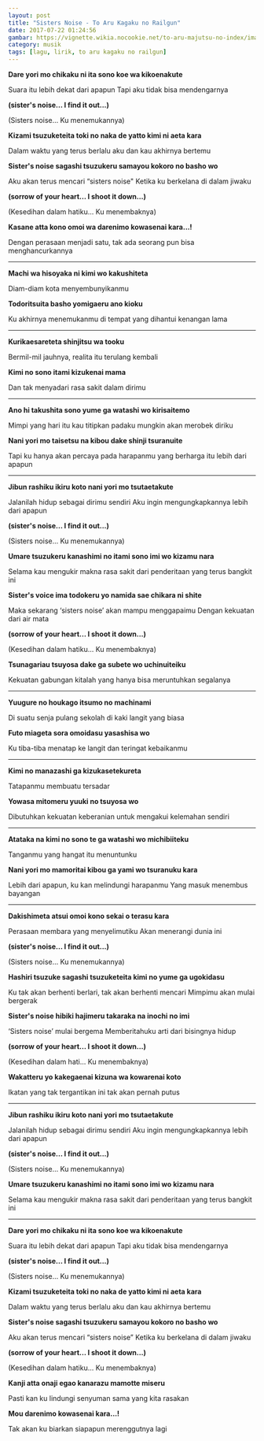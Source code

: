 ```yaml
---
layout: post
title: "Sisters Noise - To Aru Kagaku no Railgun"
date: 2017-07-22 01:24:56
gambar: https://vignette.wikia.nocookie.net/to-aru-majutsu-no-index/images/0/07/Sister%27sNoise_cover.jpg/revision/latest/scale-to-width-down/350?cb=20130505074804
category: musik
tags: [lagu, lirik, to aru kagaku no railgun]
---
```


**Dare yori mo chikaku ni ita sono koe wa kikoenakute**

Suara itu lebih dekat dari apapun Tapi aku tidak bisa mendengarnya

**(sister's noise... I find it out...)**

(Sisters noise… Ku menemukannya)

**Kizami tsuzuketeita toki no naka de yatto kimi ni aeta kara**

Dalam waktu yang terus berlalu aku dan kau akhirnya bertemu

**Sister's noise sagashi tsuzukeru samayou kokoro no basho wo**

Aku akan terus mencari “sisters noise" Ketika ku berkelana di dalam jiwaku

**(sorrow of your heart... I shoot it down...)**

(Kesedihan dalam hatiku… Ku menembaknya)

**Kasane atta kono omoi wa darenimo kowasenai kara...!**

Dengan perasaan menjadi satu, tak ada seorang pun bisa menghancurkannya

****



**Machi wa hisoyaka ni kimi wo kakushiteta**

Diam-diam kota menyembunyikanmu

**Todoritsuita basho yomigaeru ano kioku**

Ku akhirnya menemukanmu di tempat yang dihantui kenangan lama

****



**Kurikaesareteta shinjitsu wa tooku**

Bermil-mil jauhnya, realita itu terulang kembali

**Kimi no sono itami kizukenai mama**

Dan tak menyadari rasa sakit dalam dirimu

****



**Ano hi takushita sono yume ga watashi wo kirisaitemo**

Mimpi yang hari itu kau titipkan padaku mungkin akan merobek diriku

**Nani yori mo taisetsu na kibou dake shinji tsuranuite**

Tapi ku hanya akan percaya pada harapanmu yang berharga itu lebih dari apapun

****



**Jibun rashiku ikiru koto nani yori mo tsutaetakute**

Jalanilah hidup sebagai dirimu sendiri Aku ingin mengungkapkannya lebih dari apapun

**(sister's noise... I find it out...)**

(Sisters noise… Ku menemukannya)

**Umare tsuzukeru kanashimi no itami sono imi wo kizamu nara**

Selama kau mengukir makna rasa sakit dari penderitaan yang terus bangkit ini

**Sister's voice ima todokeru yo namida sae chikara ni shite**

Maka sekarang ‘sisters noise’ akan mampu menggapaimu Dengan kekuatan dari air mata

**(sorrow of your heart... I shoot it down...)**

(Kesedihan dalam hatiku… Ku menembaknya)

**Tsunagariau tsuyosa dake ga subete wo uchinuiteiku**

Kekuatan gabungan kitalah yang hanya bisa meruntuhkan segalanya

****



**Yuugure no houkago itsumo no machinami**

Di suatu senja pulang sekolah di kaki langit yang biasa

**Futo miageta sora omoidasu yasashisa wo**

Ku tiba-tiba menatap ke langit dan teringat kebaikanmu

****



**Kimi no manazashi ga kizukasetekureta**

Tatapanmu membuatu tersadar

**Yowasa mitomeru yuuki no tsuyosa wo**

Dibutuhkan kekuatan keberanian untuk mengakui kelemahan sendiri

****



**Atataka na kimi no sono te ga watashi wo michibiiteku**

Tanganmu yang hangat itu menuntunku

**Nani yori mo mamoritai kibou ga yami wo tsuranuku kara**

Lebih dari apapun, ku kan melindungi harapanmu Yang masuk menembus bayangan

****



**Dakishimeta atsui omoi kono sekai o terasu kara**

Perasaan membara yang menyelimutiku Akan menerangi dunia ini

**(sister's noise... I find it out...)**

(Sisters noise… Ku menemukannya)

**Hashiri tsuzuke sagashi tsuzuketeita kimi no yume ga ugokidasu**

Ku tak akan berhenti berlari, tak akan berhenti mencari Mimpimu akan mulai bergerak

**Sister's noise hibiki hajimeru takaraka na inochi no imi**

‘Sisters noise’ mulai bergema Memberitahuku arti dari bisingnya hidup

**(sorrow of your heart... I shoot it down...)**

(Kesedihan dalam hati… Ku menembaknya)

**Wakatteru yo kakegaenai kizuna wa kowarenai koto**

Ikatan yang tak tergantikan ini tak akan pernah putus

****



**Jibun rashiku ikiru koto nani yori mo tsutaetakute**

Jalanilah hidup sebagai dirimu sendiri Aku ingin mengungkapkannya lebih dari apapun

**(sister's noise... I find it out...)**

(Sisters noise… Ku menemukannya)

**Umare tsuzukeru kanashimi no itami sono imi wo kizamu nara**

Selama kau mengukir makna rasa sakit dari penderitaan yang terus bangkit ini

****



**Dare yori mo chikaku ni ita sono koe wa kikoenakute**

Suara itu lebih dekat dari apapun Tapi aku tidak bisa mendengarnya

**(sister's noise... I find it out...)**

(Sisters noise… Ku menemukannya)

**Kizami tsuzuketeita toki no naka de yatto kimi ni aeta kara**

Dalam waktu yang terus berlalu aku dan kau akhirnya bertemu

**Sister's noise sagashi tsuzukeru samayou kokoro no basho wo**

Aku akan terus mencari “sisters noise” Ketika ku berkelana di dalam jiwaku

**(sorrow of your heart... I shoot it down...)**

(Kesedihan dalam hatiku… Ku menembaknya)

**Kanji atta onaji egao kanarazu mamotte miseru**

Pasti kan ku lindungi senyuman sama yang kita rasakan

**Mou darenimo kowasenai kara...!**

Tak akan ku biarkan siapapun merenggutnya lagi

